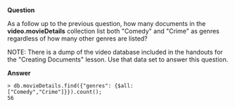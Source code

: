 
**Question**

As a follow up to the previous question, how many documents in the **video.movieDetails** collection list both "Comedy" and "Crime" as genres regardless of how many other genres are listed?

NOTE: There is a dump of the video database included in the handouts for the "Creating Documents" lesson. Use that data set to answer this question.

**Answer**

```
> db.movieDetails.find({"genres": {$all: ["Comedy","Crime"]}}).count();
56
```
